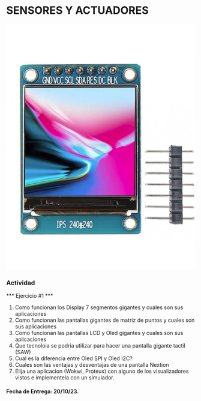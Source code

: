# SENSORES Y ACTUADORES

![Pantalla](../assets/pantalla.jpg)

### Actividad
 *** Ejercicio #1 *** 
1) Como funcionan los Display 7 segmentos gigantes y cuales son sus aplicaciones
2) Como funcionan las pantallas gigantes de matriz de puntos y cuales son sus aplicaciones
3) Como funcionan las pantallas LCD y Oled gigantes y cuales son sus aplicaciones
4) Que tecnoloia se podria utilizar para hacer una pantalla gigante tactil (SAW)
5) Cual es la diferencia entre Oled SPI y Oled I2C?
6) Cuales son las ventajas y desventajas de una pantalla Nextion
7) Elija una aplicacion (Wokwi, Proteus) con alguno de los visualizadores vistos e implementela con un simulador.

#### Fecha de Entrega: 20/10/23.